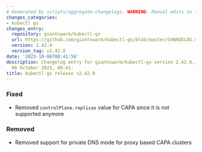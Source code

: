 ```yaml
---
# Generated by scripts/aggregate-changelogs. WARNING: Manual edits to this files will be overwritten.
changes_categories:
- kubectl gs
changes_entry:
  repository: giantswarm/kubectl-gs
  url: https://github.com/giantswarm/kubectl-gs/blob/master/CHANGELOG.md#2420---2023-10-06
  version: 2.42.0
  version_tag: v2.42.0
date: '2023-10-06T08:41:56'
description: Changelog entry for giantswarm/kubectl-gs version 2.42.0, published on
  06 October 2023, 08:41.
title: kubectl-gs release v2.42.0
---
```


### Fixed
- Removed `controlPlane.replicas` value for CAPA since it is not supported anymore
### Removed
- Removed support for private DNS mode for proxy based CAPA clusters
